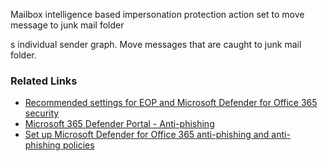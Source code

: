 Mailbox intelligence based impersonation protection action set to move message to junk mail folder

s individual sender graph. Move messages that are caught to junk mail folder.

### Related Links

* [Recommended settings for EOP and Microsoft Defender for Office 365 security](https://aka.ms/orca-atpp-docs-7) 
* [Microsoft 365 Defender Portal - Anti-phishing](https://security.microsoft.com/antiphishing) 
* [Set up Microsoft Defender for Office 365 anti-phishing and anti-phishing policies](https://aka.ms/orca-atpp-docs-9)
